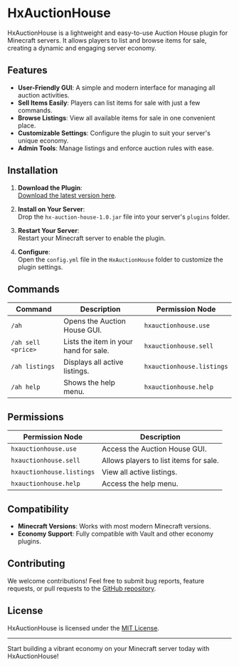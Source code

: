 # HxAuctionHouse  

HxAuctionHouse is a lightweight and easy-to-use Auction House plugin for Minecraft servers. It allows players to list and browse items for sale, creating a dynamic and engaging server economy.  

## Features  
- **User-Friendly GUI**: A simple and modern interface for managing all auction activities.  
- **Sell Items Easily**: Players can list items for sale with just a few commands.  
- **Browse Listings**: View all available items for sale in one convenient place.  
- **Customizable Settings**: Configure the plugin to suit your server's unique economy.  
- **Admin Tools**: Manage listings and enforce auction rules with ease.  

## Installation  
1. **Download the Plugin**:  
   [Download the latest version here](https://github.com/JavaValentin/HxAuctionHouse/blob/main/AuctionHouse/target/hx-auction-house-1.0.jar).  

2. **Install on Your Server**:  
   Drop the `hx-auction-house-1.0.jar` file into your server's `plugins` folder.  

3. **Restart Your Server**:  
   Restart your Minecraft server to enable the plugin.  

4. **Configure**:  
   Open the `config.yml` file in the `HxAuctionHouse` folder to customize the plugin settings.  

## Commands  
| Command                 | Description                              | Permission Node           |  
|-------------------------|------------------------------------------|---------------------------|  
| `/ah`                   | Opens the Auction House GUI.            | `hxauctionhouse.use`      |  
| `/ah sell <price>`      | Lists the item in your hand for sale.   | `hxauctionhouse.sell`     |  
| `/ah listings`          | Displays all active listings.           | `hxauctionhouse.listings` |  
| `/ah help`              | Shows the help menu.                    | `hxauctionhouse.help`     |  

## Permissions  
| Permission Node         | Description                              |  
|-------------------------|------------------------------------------|  
| `hxauctionhouse.use`    | Access the Auction House GUI.            |  
| `hxauctionhouse.sell`   | Allows players to list items for sale.   |  
| `hxauctionhouse.listings` | View all active listings.              |  
| `hxauctionhouse.help`   | Access the help menu.                    |  

## Compatibility  
- **Minecraft Versions**: Works with most modern Minecraft versions.  
- **Economy Support**: Fully compatible with Vault and other economy plugins.  

## Contributing  
We welcome contributions! Feel free to submit bug reports, feature requests, or pull requests to the [GitHub repository](https://github.com/JavaValentin/HxAuctionHouse).  

## License  
HxAuctionHouse is licensed under the [MIT License](https://opensource.org/licenses/MIT).  

---
Start building a vibrant economy on your Minecraft server today with HxAuctionHouse!

